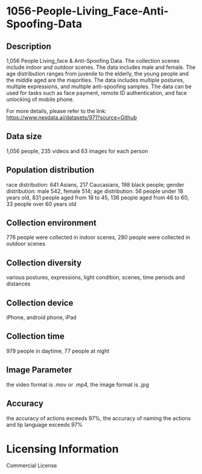 # 1056-People-Living_Face-Anti-Spoofing-Data


## Description
1,056 People Living_face & Anti-Spoofing Data. The collection scenes include indoor and outdoor scenes. The data includes male and female. The age distribution ranges from juvenile to the elderly, the young people and the middle aged are the majorities. The data includes multiple postures, multiple expressions, and multiple anti-spoofing samples. The data can be used for tasks such as face payment, remote ID authentication, and face unlocking of mobile phone.

For more details, please refer to the link: https://www.nexdata.ai/datasets/971?source=Github


## Data size
1,056 people,  235 videos and 63 images for each person

## Population distribution
race distribution: 641 Asians, 217 Caucasians, 198 black people; gender distribution: male 542, female 514; age distribution: 56 people under 18 years old, 831 people aged from 18 to 45, 136 people aged from 46 to 60, 33 people over 60 years old

## Collection environment
776 people were collected in indoor scenes, 280 people were collected in outdoor scenes

## Collection diversity
various postures, expressions, light condition, scenes, time periods and distances

## Collection device
iPhone, android phone, iPad

## Collection time
979 people in daytime, 77 people at night

## Image Parameter
the video format is .mov or .mp4, the image format is .jpg

## Accuracy
the accuracy of actions exceeds 97%, the accuracy of naming the actions and lip language exceeds 97%

# Licensing Information
Commercial License

